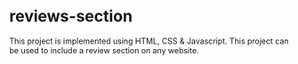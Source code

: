 # reviews-section
This project is implemented using HTML, CSS &amp; Javascript. This project can be used to include a review section on any website.
